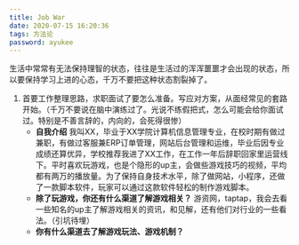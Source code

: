 ```yaml
---
title: Job War
date: 2020-07-15 16:20:36
tags: 方法论
password: ayukee
---
```


生活中常常有无法保持理智的状态，往往是生活过的浑浑噩噩才会出现的状态，所以要保持学习上进的心态，千万不要把这种状态割裂掉了。

1. 首要工作整理思路，求职面试了要怎么准备。写应对方案，从面经常见的套路开始。（千万不要说在脑中演练过了。光说不练假把式，怎么可能会给你面试过。特别是不善言辞的，内向的，会死得很惨）
   - **自我介绍**
     我叫XX，毕业于XX学院计算机信息管理专业，在校时期有做过兼职，有做过客服兼ERP订单管理，网站后台管理和运维，毕业后因专业成绩还算优异，学校推荐我进了XX工作，在工作一年后辞职回家里运营线下。平时喜欢玩游戏，也是个隐形的up主，会做些游戏技巧的视频，平均都有两万的播放量。为了保持自身技术水平，除了做网站，小程序，还做了一款脚本软件，玩家可以通过这款软件轻松的制作游戏脚本。
   - **除了玩游戏，你还有什么渠道了解游戏相关？**
     游资网，taptap，我会去看一些知名的up主了解游戏相关的资讯，和见解，还有他们对行业的一些看法。（引坑待埋）
   - **你有什么渠道去了解游戏玩法、游戏机制？**

